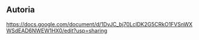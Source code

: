 ## Autoria
https://docs.google.com/document/d/1DvJC_bj70LclDK2G5CRkO1FVSnWXWSdEAD6NWEW1HX0/edit?usp=sharing
